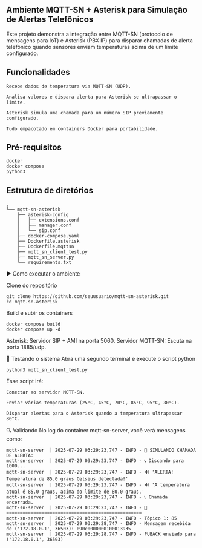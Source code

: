 ## Ambiente MQTT-SN + Asterisk para Simulação de Alertas Telefônicos

Este projeto demonstra a integração entre MQTT-SN (protocolo de mensagens para IoT) e Asterisk (PBX IP) para disparar chamadas de alerta telefônico quando sensores enviam temperaturas acima de um limite configurado.


## Funcionalidades

    Recebe dados de temperatura via MQTT-SN (UDP).

    Analisa valores e dispara alerta para Asterisk se ultrapassar o limite.

    Asterisk simula uma chamada para um número SIP previamente configurado.

    Tudo empacotado em containers Docker para portabilidade.

##  Pré-requisitos
```
docker
docker compose
python3
```
## Estrutura de diretórios

```
.
└── mqtt-sn-asterisk         
    ├── asterisk-config        
    │   ├── extensions.conf
    │   ├── manager.conf
    │   └── sip.conf
    ├── docker-compose.yaml
    ├── Dockerfile.asterisk
    ├── Dockerfile.mqttsn
    ├── mqtt_sn_client_test.py
    ├── mqtt_sn_server.py
    └── requirements.txt
```

▶️ Como executar o ambiente

Clone do repositório
```
git clone https://github.com/seuusuario/mqtt-sn-asterisk.git
cd mqtt-sn-asterisk
```
Build e subir os containers
```
docker compose build
docker compose up -d
```

Asterisk: Servidor SIP + AMI na porta 5060.
Servidor MQTT-SN: Escuta na porta 1885/udp.


🧪 Testando o sistema
Abra uma segundo terminal e execute o script python
```
python3 mqtt_sn_client_test.py
```
Esse script irá:

    Conectar ao servidor MQTT-SN.

    Enviar várias temperaturas (25°C, 45°C, 70°C, 85°C, 95°C, 30°C).

    Disparar alertas para o Asterisk quando a temperatura ultrapassar 80°C.

🔍 Validando
No log do container mqtt-sn-server, você verá mensagens como:
```
mqtt-sn-server  | 2025-07-29 03:29:23,747 - INFO - 🚨 SIMULANDO CHAMADA DE ALERTA:
mqtt-sn-server  | 2025-07-29 03:29:23,747 - INFO - 📞 Discando para 1000...
mqtt-sn-server  | 2025-07-29 03:29:23,747 - INFO - 🔊 'ALERTA! Temperatura de 85.0 graus Celsius detectada!'
mqtt-sn-server  | 2025-07-29 03:29:23,747 - INFO - 🔊 'A temperatura atual é 85.0 graus, acima do limite de 80.0 graus.'
mqtt-sn-server  | 2025-07-29 03:29:23,747 - INFO - 📞 Chamada encerrada.
mqtt-sn-server  | 2025-07-29 03:29:23,747 - INFO - 🚨==================================================
mqtt-sn-server  | 2025-07-29 03:29:23,747 - INFO - Tópico 1: 85
mqtt-sn-server  | 2025-07-29 03:29:28,747 - INFO - Mensagem recebida de ('172.18.0.1', 36503): 090c0000000100013935
mqtt-sn-server  | 2025-07-29 03:29:28,747 - INFO - PUBACK enviado para ('172.18.0.1', 36503)
```
